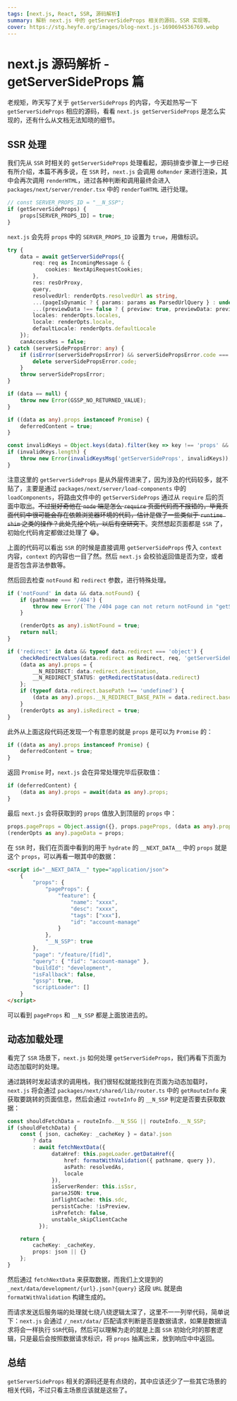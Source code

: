 ```yaml
---
tags: [next.js, React, SSR, 源码解析]
summary: 解析 next.js 中的 getServerSideProps 相关的源码，SSR 实现等。
cover: https://stg.heyfe.org/images/blog-next.js-1690694536769.webp
---
```


# next.js 源码解析 - getServerSideProps 篇

老规矩，昨天写了关于 `getServerSideProps` 的内容，今天趁热写一下 `getServerSideProps` 相应的源码，看看 `next.js getServerSideProps` 是怎么实现的，还有什么从文档无法知晓的细节。

## SSR 处理

我们先从 `SSR` 时相关的 `getServerSideProps` 处理看起，源码排查步骤上一步已经有所介绍，本篇不再多说，在 `SSR` 时，`next.js` 会调用 `doRender` 来进行渲染，其中会再次调用 `renderHTML`，进过各种判断和调用最终会进入 `packages/next/server/render.tsx` 中的 `renderToHTML` 进行处理。

```ts
// const SERVER_PROPS_ID = "__N_SSP";
if (getServerSideProps) {
    props[SERVER_PROPS_ID] = true;
}
```

`next.js` 会先将 `props` 中的 `SERVER_PROPS_ID` 设置为 `true`，用做标识。

```ts
try {
    data = await getServerSideProps({
        req: req as IncomingMessage & {
            cookies: NextApiRequestCookies;
        },
        res: resOrProxy,
        query,
        resolvedUrl: renderOpts.resolvedUrl as string,
        ...(pageIsDynamic ? { params: params as ParsedUrlQuery } : undefined),
        ...(previewData !== false ? { preview: true, previewData: previewData } : undefined),
        locales: renderOpts.locales,
        locale: renderOpts.locale,
        defaultLocale: renderOpts.defaultLocale
    });
    canAccessRes = false;
} catch (serverSidePropsError: any) {
    if (isError(serverSidePropsError) && serverSidePropsError.code === 'ENOENT') {
        delete serverSidePropsError.code;
    }
    throw serverSidePropsError;
}

if (data == null) {
    throw new Error(GSSP_NO_RETURNED_VALUE);
}

if ((data as any).props instanceof Promise) {
    deferredContent = true;
}

const invalidKeys = Object.keys(data).filter(key => key !== 'props' && key !== 'redirect' && key !== 'notFound');
if (invalidKeys.length) {
    throw new Error(invalidKeysMsg('getServerSideProps', invalidKeys));
}
```

注意这里的 `getServerSideProps` 是从外层传进来了，因为涉及的代码较多，就不贴了，主要是通过 `packages/next/server/load-components` 中的 `loadComponents`，将路由文件中的 `getServerSideProps` 通过从 `require` 后的页面中取出。~~不过挺好奇他在 `node` 端是怎么 `require` 页面代码而不报错的，毕竟页面代码中很可能会存在依赖浏览器环境的代码，估计是做了一些类似于 `runtime shim` 之类的操作？此处先挖个坑，以后有空研究下~~。突然想起页面都是 `SSR` 了，初始化代码肯定都做过处理了 😂。

上面的代码可以看出 `SSR` 的时候是直接调用 `getServerSideProps` 传入 `context` 内容，`context` 的内容也一目了然。然后 `next.js` 会校验返回值是否为空，或者是否包含非法参数等。

然后回去检查 `notFound` 和 `redirect` 参数，进行特殊处理。

```ts
if ('notFound' in data && data.notFound) {
    if (pathname === '/404') {
        throw new Error(`The /404 page can not return notFound in "getStaticProps", please remove it to continue!`);
    }

    (renderOpts as any).isNotFound = true;
    return null;
}

if ('redirect' in data && typeof data.redirect === 'object') {
    checkRedirectValues(data.redirect as Redirect, req, 'getServerSideProps');
    (data as any).props = {
        __N_REDIRECT: data.redirect.destination,
        __N_REDIRECT_STATUS: getRedirectStatus(data.redirect)
    };
    if (typeof data.redirect.basePath !== 'undefined') {
        (data as any).props.__N_REDIRECT_BASE_PATH = data.redirect.basePath;
    }
    (renderOpts as any).isRedirect = true;
}
```

此外从上面这段代码还发现一个有意思的就是 `props` 是可以为 `Promise` 的：

```ts
if ((data as any).props instanceof Promise) {
    deferredContent = true;
}
```

返回 `Promise` 时，`next.js` 会在异常处理完毕后获取值：

```ts
if (deferredContent) {
    (data as any).props = await(data as any).props;
}
```

最后 `next.js` 会将获取到的 `props` 值放入到顶层的 `props` 中：

```ts
props.pageProps = Object.assign({}, props.pageProps, (data as any).props);
(renderOpts as any).pageData = props;
```

在 `SSR` 时，我们在页面中看到的用于 `hydrate` 的 `__NEXT_DATA__` 中的 `props` 就是这个 `props`，可以再看一眼其中的数据：

```html
<script id="__NEXT_DATA__" type="application/json">
    {
        "props": {
            "pageProps": {
                "feature": {
                    "name": "xxxx",
                    "desc": "xxxx",
                    "tags": ["xxx"],
                    "id": "account-manage"
                }
            },
            "__N_SSP": true
        },
        "page": "/feature/[fid]",
        "query": { "fid": "account-manage" },
        "buildId": "development",
        "isFallback": false,
        "gssp": true,
        "scriptLoader": []
    }
</script>
```

可以看到 `pageProps` 和 `__N_SSP` 都是上面放进去的。

## 动态加载处理

看完了 `SSR` 场景下，`next.js` 如何处理 `getServerSideProps`，我们再看下页面为动态加载时的处理。

通过跳转时发起请求的调用栈，我们很轻松就能找到在页面为动态加载时，`next.js` 将会通过 `packages/next/shared/lib/router.ts` 中的 `getRouteInfo` 来获取要跳转的页面信息，然后会通过 `routeInfo` 的 `__N_SSP` 判定是否要去获取数据：

```ts
const shouldFetchData = routeInfo.__N_SSG || routeInfo.__N_SSP;
if (shouldFetchData) {
    const { json, cacheKey: _cacheKey } = data?.json
        ? data
        : await fetchNextData({
              dataHref: this.pageLoader.getDataHref({
                  href: formatWithValidation({ pathname, query }),
                  asPath: resolvedAs,
                  locale
              }),
              isServerRender: this.isSsr,
              parseJSON: true,
              inflightCache: this.sdc,
              persistCache: !isPreview,
              isPrefetch: false,
              unstable_skipClientCache
          });

    return {
        cacheKey: _cacheKey,
        props: json || {}
    };
}
```

然后通过 `fetchNextData` 来获取数据，而我们上文提到的 `_next/data/development/{url}.json?{query}` 这段 `URL` 就是由 `formatWithValidation` 构建生成的。

而请求发送后服务端的处理就七绕八绕逻辑太深了，这里不一一列举代码，简单说下：`next.js` 会通过 `/_next/data/` 匹配请求判断是否是数据请求，如果是数据请求将会一样执行 `SSR`代码，然后可以理解为走的就是上面 `SSR` 初始化时的那套逻辑，只是最后会按照数据请求标识，将 `props` 抽离出来，放到响应中中返回。

## 总结

`getServerSideProps` 相关的源码还是有点绕的，其中应该还少了一些其它场景的相关代码，不过只看主场景应该就是这些了。

